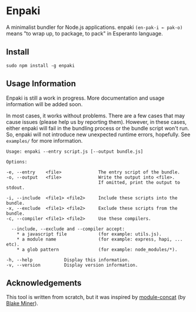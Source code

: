 # Enpaki
A minimalist bundler for Node.js applications. enpaki `(en·pak·i ← pak·o)` means "to wrap up, to package, to pack" in Esperanto language.

## Install
```console
sudo npm install -g enpaki
```

## Usage Information

Enpaki is still a work in progress. More documentation and usage information will be added soon.

In most cases, it works without problems. There are a few cases that may cause issues (please help us by reporting them). However, in these cases, either enpaki will fail in the bundling process or the bundle script won't run. So, enpaki will not introduce new unexpected runtime errors, hopefully. See `examples/` for more information.

```$ enpaki --help
Usage: enpaki --entry script.js [--output bundle.js]

Options:

-e, --entry    <file>              The entry script of the bundle.
-o, --output   <file>              Write the output into <file>.
                                   If omitted, print the output to stdout.

-i, --include  <file1> <file2>     Include these scripts into the bundle.
-x, --exclude  <file1> <file2>     Exclude these scripts from the bundle.
-c, --compiler <file1> <file2>     Use these compilers.

  --include, --exclude and --compiler accept:
    * a javascript file            (for example: utils.js).
    * a module name                (for example: express, hapi, ... etc).
    * a glob pattern               (for example: node_modules/*).

-h, --help            Display this information.
-v, --version         Display version information.
```

## Acknowledgements
This tool is written from scratch, but it was inspired by [module-concat](https://github.com/bminer/module-concat) (by [Blake Miner](https://github.com/bminer)).